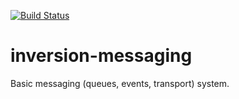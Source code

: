[![Build Status](https://travis-ci.org/torquemaya/inversion-messaging.svg?branch=dotnetcore)](https://travis-ci.org/torquemaya/inversion-messaging)

# inversion-messaging
Basic messaging (queues, events, transport) system.
